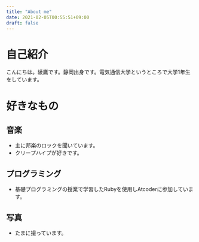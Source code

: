 ```yaml
---
title: "About me"
date: 2021-02-05T00:55:51+09:00
draft: false
---
```

# 自己紹介
こんにちは。綾鷹です。静岡出身です。電気通信大学というところで大学1年生をしています。

# 好きなもの
## 音楽
- 主に邦楽のロックを聞いています。
- クリープハイプが好きです。
## プログラミング
- 基礎プログラミングの授業で学習したRubyを使用しAtcoderに参加しています。
## 写真
- たまに撮っています。
